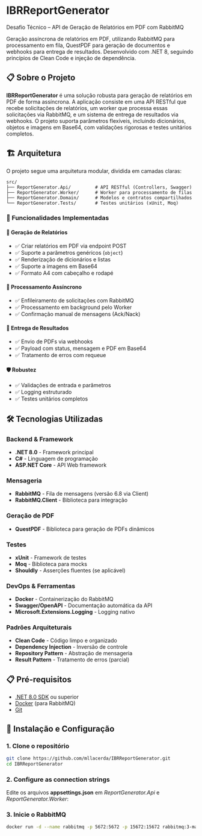 # IBRReportGenerator
Desafio Técnico – API de Geração de Relatórios em PDF com RabbitMQ

Geração assíncrona de relatórios em PDF, utilizando RabbitMQ para processamento em fila, QuestPDF para geração de documentos e webhooks para entrega de resultados. Desenvolvido com .NET 8, seguindo princípios de Clean Code e injeção de dependência.

## 📋 Sobre o Projeto

**IBRReportGenerator** é uma solução robusta para geração de relatórios em PDF de forma assíncrona. A aplicação consiste em uma API RESTful que recebe solicitações de relatórios, um worker que processa essas solicitações via RabbitMQ, e um sistema de entrega de resultados via webhooks. O projeto suporta parâmetros flexíveis, incluindo dicionários, objetos e imagens em Base64, com validações rigorosas e testes unitários completos.

## 🏗️ Arquitetura

O projeto segue uma arquitetura modular, dividida em camadas claras:
```
src/
├── ReportGenerator.Api/         # API RESTful (Controllers, Swagger) 
├── ReportGenerator.Worker/      # Worker para processamento de filas
├── ReportGenerator.Domain/      # Modelos e contratos compartilhados
└── ReportGenerator.Tests/       # Testes unitários (xUnit, Moq)
```

### 🎯 Funcionalidades Implementadas

#### 📄 Geração de Relatórios
- ✅ Criar relatórios em PDF via endpoint POST
- ✅ Suporte a parâmetros genéricos (`object`)
- ✅ Renderização de dicionários e listas
- ✅ Suporte a imagens em Base64
- ✅ Formato A4 com cabeçalho e rodapé

#### 🐰 Processamento Assíncrono
- ✅ Enfileiramento de solicitações com RabbitMQ
- ✅ Processamento em background pelo Worker
- ✅ Confirmação manual de mensagens (Ack/Nack)

#### 📡 Entrega de Resultados
- ✅ Envio de PDFs via webhooks
- ✅ Payload com status, mensagem e PDF em Base64
- ✅ Tratamento de erros com requeue

#### 🛡️ Robustez
- ✅ Validações de entrada e parâmetros
- ✅ Logging estruturado
- ✅ Testes unitários completos

## 🛠️ Tecnologias Utilizadas

### Backend & Framework
- **.NET 8.0** - Framework principal
- **C#** - Linguagem de programação
- **ASP.NET Core** - API Web framework

### Mensageria
- **RabbitMQ** - Fila de mensagens (versão 6.8 via Client)
- **RabbitMQ.Client** - Biblioteca para integração

### Geração de PDF
- **QuestPDF** - Biblioteca para geração de PDFs dinâmicos

### Testes
- **xUnit** - Framework de testes
- **Moq** - Biblioteca para mocks
- **Shouldly** - Asserções fluentes (se aplicável)

### DevOps & Ferramentas
- **Docker** - Containerização do RabbitMQ
- **Swagger/OpenAPI** - Documentação automática da API
- **Microsoft.Extensions.Logging** - Logging nativo

### Padrões Arquiteturais
- **Clean Code** - Código limpo e organizado
- **Dependency Injection** - Inversão de controle
- **Repository Pattern** - Abstração de mensageria
- **Result Pattern** - Tratamento de erros (parcial)

## 📋 Pré-requisitos

- [.NET 8.0 SDK](https://dotnet.microsoft.com/download) ou superior
- [Docker](https://www.docker.com/) (para RabbitMQ)
- [Git](https://git-scm.com/)

## 🔧 Instalação e Configuração

### 1. Clone o repositório
```bash
git clone https://github.com/mllacerda/IBRReportGenerator.git
cd IBRReportGenerator
```
### 2. Configure as connection strings
Edite os arquivos **appsettings.json** em _ReportGenerator.Api_ e _ReportGenerator.Worker_:

### 3. Inicie o RabbitMQ
```bash
docker run -d --name rabbitmq -p 5672:5672 -p 15672:15672 rabbitmq:3-management
```
